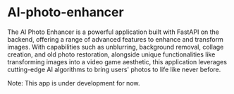 # AI-photo-enhancer

The AI Photo Enhancer is a powerful application built with FastAPI on the backend, offering a range of advanced features to enhance and transform images. With capabilities such as unblurring, background removal, collage creation, and old photo restoration, alongside unique functionalities like transforming images into a video game aesthetic, this application leverages cutting-edge AI algorithms to bring users' photos to life like never before.

Note: This app is under development for now.
